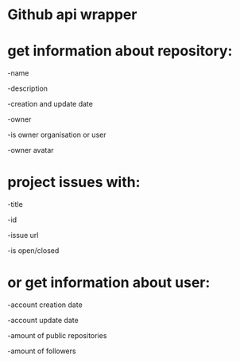 # Github api wrapper
 
 # get information about repository:
 
  -name
  
  -description
  
  -creation and update date
  
  -owner
  
  -is owner organisation or user
  
  -owner avatar
  
# project issues with:
  
   -title
    
   -id
    
   -issue url
    
   -is open/closed
  
  
  # or get information about user:
  
   -account creation date
   
   -account update date
   
   -amount of public repositories
   
   -amount of followers
